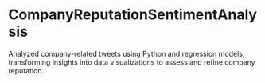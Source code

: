 # CompanyReputationSentimentAnalysis
Analyzed company-related tweets using Python and regression models, transforming insights into data visualizations to assess and refine company reputation.
